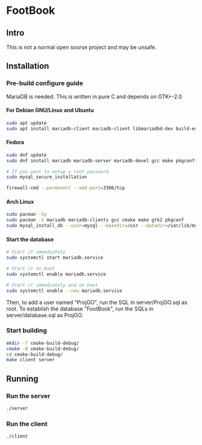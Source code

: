 # FootBook

## Intro

This is not a normal open sourse project and may be unsafe.

## Installation

### Pre-build configure guide

MariaDB is needed. This is written in pure C and depends on GTK+-2.0
#### For Debian GNU/Linux and Ubuntu

```bash
sudo apt update
sudo apt install mariadb-client mariadb-client libmariadbd-dev build-essencial cmake libgtk2.0-dev
```

#### Fedora

```bash
sudo dnf update
sudo dnf install mariadb mariadb-server mariadb-devel gcc make pkgconfig cmake gtk2-devel

# If you want to setup a root password
sudo mysql_secure_installation 

firewall-cmd --permanent --add-port=3306/tcp
```

#### Arch Linux

```bash
sudo pacman -Sy
sudo pacman -S mariadb mariadb-clients gcc cmake make gtk2 pkgconf
sudo mysql_install_db --user=mysql --basedir=/usr --datadir=/var/lib/mysql
```

#### Start the database

```bash
# Start it immediately
sudo systemctl start mariadb.service

# Start it on boot
sudo systemctl enable mariadb.service

# Start it immediately and on boot
sudo systemctl enable --now mariadb.service
```

Then, to add a user named "ProjGO", run the SQL in server/ProjGO.sql as root.
To establish the database "FootBook", run the SQLs in server/database.sql as ProjGO.

### Start building

```bash
mkdir -f cmake-build-debug/
cmake -B cmake-build-debug/
cd cmake-build-debug/
make client server
```

## Running

### Run the server

```bash
./server
```

### Run the client

```bash
./client
```
